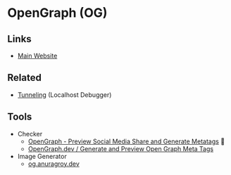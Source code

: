 # OpenGraph (OG)

## Links

- [Main Website](https://ogp.me)

## Related

- [Tunneling](/tunneling.md) (Localhost Debugger)

## Tools

- Checker
  - [OpenGraph - Preview Social Media Share and Generate Metatags](https://opengraph.xyz) 🌟
  - [OpenGraph.dev / Generate and Preview Open Graph Meta Tags](https://opengraph.dev)
- Image Generator
  - [og.anuragroy.dev](https://github.com/anurag-roy/og.anuragroy.dev)
